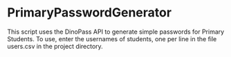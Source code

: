 # PrimaryPasswordGenerator

This script uses the DinoPass API to generate simple passwords for Primary Students. To use, enter the usernames of students, one per line in the file users.csv in the project directory.
